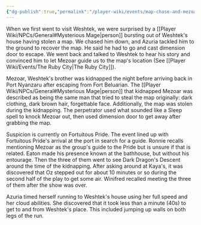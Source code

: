 ```yaml
---
{"dg-publish":true,"permalink":"/player-wiki/events/map-chase-and-mezoar-s-kidnapping/"}
---
```


When we first went to visit Weshtek, we were surprised by a [[Player Wiki/NPCs/General#Mysterious Mage\|person]] bursting out of Weshtek's house having stolen a map. We chased him down, and Azuria tackled him to the ground to recover the map. He said he had to go and cast dimension door to escape. We went back and talked to Weshtek to hear his story and convinced him to let Mezoar guide us to the map's location (See [[Player Wiki/Events/The Ruby City\|The Ruby City]]).

Mezoar, Weshtek's brother was kidnapped the night before arriving back in Port Nyanzaru after escaping from Fort Beluarian. The [[Player Wiki/NPCs/General#Mysterious Mage\|person]] that kidnapped Mezoar was described as being the same man that tried to steal the map originally: dark clothing, dark brown hair, forgettable face. Additionally, the map was stolen during the kidnapping. The perpetrator used what sounded like a Sleep spell to knock Mezoar out, then used dimension door to get away after grabbing the map. 

Suspicion is currently on Fortuitous Pride. The event lined up with Fortuitous Pride's arrival at the port in search for a guide. Ronnie recalls mentioning Mezoar as the group's guide to the Pride but is unsure if that is related.  Eaton made his presence known at the bathhouse, but without his entourage. Then the three of them went to see Dark Dragon's Descent around the time of the kidnapping. After asking around at Kaya's, it was discovered that Oz stepped out for about 10 minutes or so during the second half of the play to get some air. Winifred recalled meeting the three of them after the show was over.

Azuria timed herself running to Weshtek's house using her full speed and her cloud abilities. She discovered that it took less than a minute (40s) to get to and from Weshtek's place. This included jumping up walls on both legs of the run.